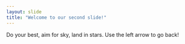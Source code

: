 ```yaml
---
layout: slide
title: "Welcome to our second slide!"
---
```

Do your best, aim for sky, land in stars.
Use the left arrow to go back!
